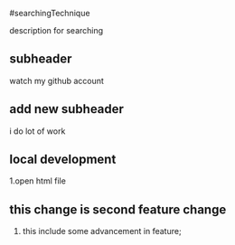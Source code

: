 #searchingTechnique



description for searching

## subheader

watch my github account

## add new subheader

i do lot of work

## local development 
1.open html file


## this change is second feature change 
1. this include some advancement in feature;